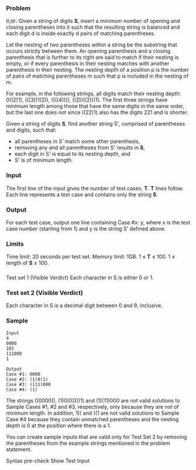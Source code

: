 ###  Problem
tl;dr: Given a string of digits **S**, insert a minimum number of
opening and closing parentheses into it such that the resulting string
is balanced and each digit d is inside exactly d pairs of matching
parentheses.

Let the nesting of two parentheses within a string be the substring that
occurs strictly between them. An opening parenthesis and a closing
parenthesis that is further to its right are said to match if their
nesting is empty, or if every parenthesis in their nesting matches with
another parenthesis in their nesting. The nesting depth of a position
p is the number of pairs of matching parentheses m such that p is
included in the nesting of m.

For example, in the following strings, all digits match their nesting
depth: 0((2)1), (((3))1(2)), ((((4)))), ((2))((2))(1). The first three
strings have minimum length among those that have the same digits in the
same order, but the last one does not since ((22)1) also has the digits
221 and is shorter.

Given a string of digits **S**, find another string S', comprised of
parentheses and digits, such that:

- all parentheses in S' match some other parenthesis,
- removing any and all parentheses from S' results in **S**,
- each digit in S' is equal to its nesting depth, and
- S' is of minimum length.

### Input
The first line of the input gives the number of test cases, **T**. **T**
lines follow. Each line represents a test case and contains only the
string **S**.

### Output
For each test case, output one line containing Case #x: y, where x is
the test case number (starting from 1) and y is the string S' defined
above.

### Limits
Time limit: 20 seconds per test set.
Memory limit: 1GB.
1 ≤ **T** ≤ 100.
1 ≤ length of **S** ≤ 100.

###
Test set 1 (Visible Verdict)
Each character in S is either 0 or 1.

### Test set 2 (Visible Verdict)
Each character in S is a decimal digit between 0 and 9, inclusive.

###  Sample

```
Input
4
0000
101
111000
1
```
```
Output
Case #1: 0000
Case #2: (1)0(1)
Case #3: (111)000
Case #4: (1)
```

The strings ()0000(), (1)0(((()))1) and (1)(11)000 are not valid
solutions to Sample Cases #1, #2 and #3, respectively, only because they
are not of minimum length. In addition, 1)( and )(1 are not valid
solutions to Sample Case #4 because they contain unmatched parentheses
and the nesting depth is 0 at the position where there is a 1.

You can create sample inputs that are valid only for Test Set 2 by
removing the parentheses from the example strings mentioned in the
problem statement.


Syntax pre-check
Show Test Input